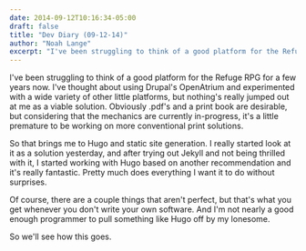 ```yaml
---
date: 2014-09-12T10:16:34-05:00
draft: false
title: "Dev Diary (09-12-14)"
author: "Noah Lange"
excerpt: "I've been struggling to think of a good platform for the Refuge RPG for a few years now. I've thought about using Drupal's OpenAtrium and experimented with a wide variety of other little platforms, but nothing's really jumped out at me as a viable solution. Obviously .pdf's and a print book are desirable, but considering that the mechanics are currently in-progress, it's a little premature to be working on more conventional print solutions."
---
```

I've been struggling to think of a good platform for the Refuge RPG for a few years now. I've thought about using Drupal's OpenAtrium and experimented with a wide variety of other little platforms, but nothing's really jumped out at me as a viable solution. Obviously .pdf's and a print book are desirable, but considering that the mechanics are currently in-progress, it's a little premature to be working on more conventional print solutions.

So that brings me to Hugo and static site generation. I really started look at it as a solution yesterday, and after trying out Jekyll and not being thrilled with it, I started working with Hugo based on another recommendation and it's really fantastic. Pretty much does everything I want it to do without surprises.

Of course, there are a couple things that aren't perfect, but that's what you get whenever you don't write your own software. And I'm not nearly a good enough programmer to pull something like Hugo off by my lonesome.

So we'll see how this goes.
